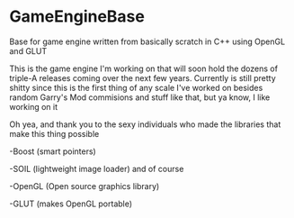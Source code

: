 # GameEngineBase
Base for game engine written from basically scratch in C++ using OpenGL and GLUT

This is the game engine I'm working on that will soon hold the dozens of triple-A releases coming over the next few years.  Currently is still pretty shitty since this is the first thing of any scale I've worked on besides random Garry's Mod commisions and stuff like that, but ya know, I like working on it


Oh yea, and thank you to the sexy individuals who made the libraries that make this thing possible

-Boost (smart pointers)

-SOIL (lightweight image loader)
and of course

-OpenGL (Open source graphics library)

-GLUT (makes OpenGL portable)

